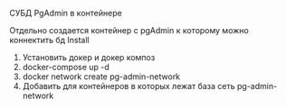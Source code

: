 СУБД PgAdmin в контейнере

Отдельно создается контейнер с pgAdmin к которому можно коннектить бд
Install

1. Установить докер и докер композ
2. docker-compose up -d
3. docker network create pg-admin-network
4. Добавить для контейнеров в которых лежат база сеть pg-admin-network
